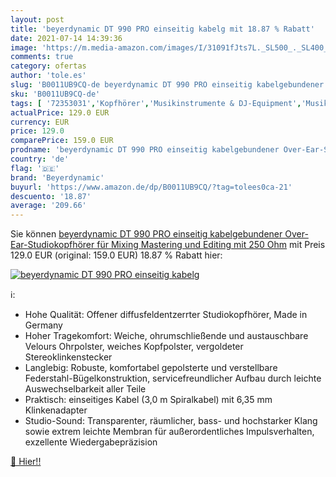 ```yaml
---
layout: post
title: 'beyerdynamic DT 990 PRO einseitig kabelg mit 18.87 % Rabatt'
date: 2021-07-14 14:39:36
image: 'https://m.media-amazon.com/images/I/31091fJts7L._SL500_._SL400_.jpg'
comments: true
category: ofertas
author: 'tole.es'
slug: 'B0011UB9CQ-de beyerdynamic DT 990 PRO einseitig kabelgebundener Over-...'
sku: 'B0011UB9CQ-de'
tags: [ '72353031','Kopfhörer','Musikinstrumente & DJ-Equipment','Musikinstrumente & Equipment','Produkte','Recording-Equipment','Studio','Studio-Kopfhörer','beyerdynamic', ]
actualPrice: 129.0 EUR
currency: EUR
price: 129.0
comparePrice: 159.0 EUR
prodname: 'beyerdynamic DT 990 PRO einseitig kabelgebundener Over-Ear-Studiokopfhörer für Mixing  Mastering und Editing mit 250 Ohm'
country: 'de'
flag: '🇩🇪'
brand: 'Beyerdynamic'
buyurl: 'https://www.amazon.de/dp/B0011UB9CQ/?tag=tolees0ca-21'
descuento: '18.87'
average: '209.66'
---
```


Sie können [beyerdynamic DT 990 PRO einseitig kabelgebundener Over-Ear-Studiokopfhörer für Mixing  Mastering und Editing mit 250 Ohm](https://www.amazon.de/dp/B0011UB9CQ/?tag=tolees0ca-21) mit Preis 129.0 EUR (original: 159.0 EUR) 18.87 % Rabatt hier:

[![beyerdynamic DT 990 PRO einseitig kabelg](https://m.media-amazon.com/images/I/31091fJts7L._SL500_._SL400_.jpg)](https://www.amazon.de/dp/B0011UB9CQ/?tag=tolees0ca-21)

ℹ️:

- Hohe Qualität: Offener diffusfeldentzerrter Studiokopfhörer, Made in Germany
- Hoher Tragekomfort: Weiche, ohrumschließende und austauschbare Velours Ohrpolster, weiches Kopfpolster, vergoldeter Stereoklinkenstecker
- Langlebig: Robuste, komfortabel gepolsterte und verstellbare Federstahl-Bügelkonstruktion, servicefreundlicher Aufbau durch leichte Auswechselbarkeit aller Teile
- Praktisch: einseitiges Kabel (3,0 m Spiralkabel) mit 6,35 mm Klinkenadapter
- Studio-Sound: Transparenter, räumlicher, bass- und hochstarker Klang sowie extrem leichte Membran für außerordentliches Impulsverhalten, exzellente Wiedergabepräzision

[🛒 Hier!!](https://www.amazon.de/dp/B0011UB9CQ/?tag=tolees0ca-21)

